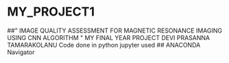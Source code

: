 # MY_PROJECT1 
##" IMAGE QUALITY ASSESSMENT FOR MAGNETIC RESONANCE IMAGING USING CNN ALGORITHM "
MY FINAL YEAR PROJECT
DEVI PRASANNA TAMARAKOLANU
Code done in python jupyter used ## ANACONDA Navigator  
